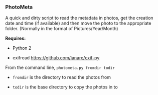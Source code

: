 ### **PhotoMeta** ###

A quick and dirty script to read the metadata in photos, get the creation date and time (if available) and then move the photo to the appropriate folder.  (Normally in the format of Pictures/Year/Month)

**Requires:**

* Python 2

* exifread <https://github.com/ianare/exif-py>

From the command line, `photometa.py fromdir todir`

* `fromdir` is the directory to read the photos from

* `todir` is the base directory to copy the photos in to